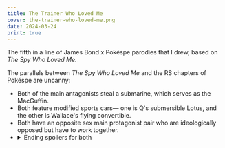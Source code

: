 ```yaml
---
title: The Trainer Who Loved Me
cover: the-trainer-who-loved-me.png
date: 2024-03-24
print: true
---
```

The fifth in a line of James Bond x Pokéspe parodies that I drew, based on *The Spy Who Loved Me.*

The parallels between *The Spy Who Loved Me* and the RS chapters of Pokéspe are uncanny:

* Both of the main antagonists steal a submarine, which serves as the MacGuffin.
* Both feature modified sports cars― one is Q's submersible Lotus, and the other is Wallace's flying convertible.
* Both have an opposite sex main protagonist pair who are ideologically opposed but have to work together.
* <details><summary>Ending spoilers for both</summary>Both main protagonist pairs canonically fall in love with each other by the end.</details>